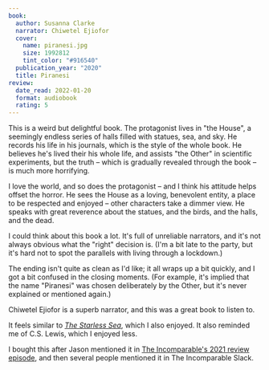 ```yaml
---
book:
  author: Susanna Clarke
  narrator: Chiwetel Ejiofor
  cover:
    name: piranesi.jpg
    size: 1992812
    tint_color: "#916540"
  publication_year: "2020"
  title: Piranesi
review:
  date_read: 2022-01-20
  format: audiobook
  rating: 5
---
```


This is a weird but delightful book.
The protagonist lives in "the House", a seemingly endless series of halls filled with statues, sea, and sky.
He records his life in his journals, which is the style of the whole book.
He believes he's lived their his whole life, and assists "the Other" in scientific experiments, but the truth – which is gradually revealed through the book – is much more horrifying.

I love the world, and so does the protagonist – and I think his attitude helps offset the horror.
He sees the House as a loving, benevolent entity, a place to be respected and enjoyed – other characters take a dimmer view.
He speaks with great reverence about the statues, and the birds, and the halls, and the dead.

I could think about this book a lot.
It's full of unreliable narrators, and it's not always obvious what the "right" decision is.
(I'm a bit late to the party, but it's hard not to spot the parallels with living through a lockdown.)

The ending isn't quite as clean as I'd like; it all wraps up a bit quickly, and I got a bit confused in the closing moments.
(For example, it's implied that the name "Piranesi" was chosen deliberately by the Other, but it's never explained or mentioned again.)

Chiwetel Ejiofor is a superb narrator, and this was a great book to listen to.

It feels similar to [*The Starless Sea*](/reviews/the-starless-sea/), which I also enjoyed.
It also reminded me of C.S. Lewis, which I enjoyed less.

I bought this after Jason mentioned it in [The Incomparable's 2021 review episode](https://www.theincomparable.com/theincomparable/595/), and then several people mentioned it in The Incomparable Slack.
